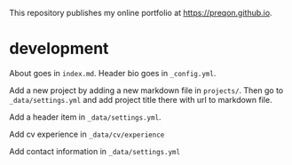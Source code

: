 This repository publishes my online portfolio at https://preqon.github.io. 

# development

About goes in `index.md`. Header bio goes in `_config.yml`.

Add a new project by adding a new markdown file in `projects/`. Then go to 
`_data/settings.yml` and add project title there with url to markdown file.

Add a header item in `_data/settings.yml`.

Add cv experience in `_data/cv/experience`

Add contact information in `_data/settings.yml`